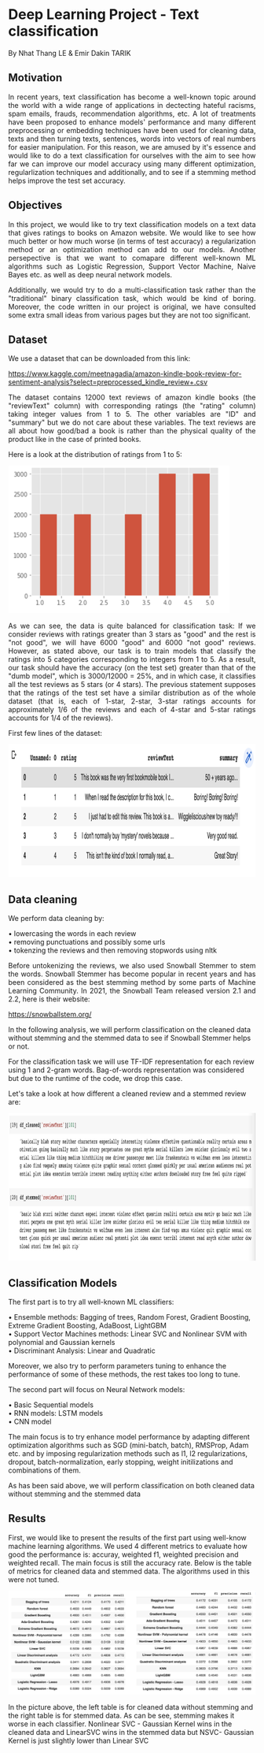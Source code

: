 # Deep Learning Project - Text classification
By Nhat Thang LE & Emir Dakin TARIK

## Motivation 
<p align="justify">
In recent years, text classification has become a well-known topic around the world with a wide range of applications in dectecting hateful racisms, spam emails, frauds, recommendation algorithms, etc. A lot of treatments have been proposed to enhance models' performance and many different preprocessing or embedding techniques have been used for cleaning data, texts and then turning texts, sentences, words into vectors of real numbers for easier manipulation. For this reason, we are amused by it's essence and would like to do a text classification for ourselves with the aim to see how far we can improve our model accuracy using many different optimization, regularlization techniques and additionally, and to see if a stemming method helps improve the test set accuracy.
</p>

## Objectives
  
<p align="justify">
In this project, we would like to try text classification models on a text data that gives ratings to books on Amazon website. We would like to see how much better or how much worse (in terms of test accuracy) a regularization method or an optimization method can add to our models. Another persepective is that we want to comapare different well-known ML algorithms such as Logistic Regression, Support Vector Machine, Naive Bayes etc. as well as deep neural network models.
</p>

<p align="justify">
Additionally, we would try to do a multi-classification task rather than the "traditional" binary classification task, which would be kind of boring. Moreover, the code written in our project is original, we have consulted some extra small ideas from various pages but they are not too significant. 
</p>

## Dataset
We use a dataset that can be downloaded from this link:

https://www.kaggle.com/meetnagadia/amazon-kindle-book-review-for-sentiment-analysis?select=preprocessed_kindle_review+.csv

<p align="justify">
The dataset contains 12000 text reviews of amazon kindle books (the "reviewText" column) with corresponding ratings (the "rating" column) taking integer values from 1 to 5. The other variables are "ID" and "summary" but we do not care about these variables. The text reviews are all about how good/bad a book is rather than the physical quality of the product like in the case of printed books.
</p>

Here is a look at the distribution of ratings from 1 to 5: 

<img src="https://github.com/nhatthangle/Project-Deep-Learning---Text-classification/blob/main/ratings_distribution.png" width="450" height="300" />

<p align="justify">
As we can see, the data is quite balanced for classification task: If we consider reviews with ratings greater than 3 stars as "good" and the rest is "not good", we will have 6000 "good" and 6000 "not good" reviews. However, as stated above, our task is to train models that classify the ratings into 5 categories corresponding to integers from 1 to 5. As a result, our task should have the accuracy (on the test set) greater than that of the "dumb model", which is 3000/12000 = 25%, and in which case, it classifies all the test reviews as 5 stars (or 4 stars). The previous statement supposes that the ratings of the test set have a similar distribution as of the whole dataset (that is, each of 1-star, 2-star, 3-star ratings accounts for approximately 1/6 of the reviews and each of 4-star and 5-star ratings accounts for 1/4 of the reviews).
</p>

First few lines of the dataset: 

<img src="https://github.com/nhatthangle/Project-Deep-Learning---Text-classification/blob/main/First%20lines.png" width="1000" height="270" />

## Data cleaning
We perform data cleaning by:

•	lowercasing the words in each review \
•	removing punctuations and possibly some urls \
•	tokenzing the reviews and then removing stopwords using nltk 

<p align="justify">
Before untokenizing the reviews, we also used Snowball Stemmer to stem the words. Snowball Stemmer has become popular in recent years and has been considered as the best stemming method by some parts of Machine Learning Community. In 2021, the Snowball Team released version 2.1 and 2.2, here is their website:
  
https://snowballstem.org/
</p>

In the following analysis, we will perform classification on the cleaned data without stemming and the stemmed data to see if Snowball Stemmer helps or not.

For the classification task we will use TF-IDF representation for each review using 1 and 2-gram words. Bag-of-words representation was considered but due to the runtime of the code, we drop this case.

Let's take a look at how different a cleaned review and a stemmed review are: 

<img src="https://github.com/nhatthangle/Project-Deep-Learning---Text-classification/blob/main/Cleaned%26Stemmed.png" width="1000" height="300" />



## Classification Models

<p align="justify">
The first part is to try all well-known ML classifiers: 
  
•	Ensemble methods: Bagging of trees, Random Forest, Gradient Boosting, Extreme Gradient Boosting, AdaBoost, LightGBM  \
•	Support Vector Machines methods: Linear SVC and Nonlinear SVM with polynomial and Gaussian kernels \
•	Discriminant Analysis: Linear and Quadratic
  
Moreover, we also try to perform parameters tuning to enhance the performance of some of these methods, the rest takes too long to tune.
 </p>

<p align="justify">
The second part will focus on Neural Network models:
  
•	Basic Sequential models \
•	RNN models: LSTM models \
•	CNN model
  
The main focus is to try enhance model performance by adapting different optimization algorithms such as SGD (mini-batch, batch), RMSProp, Adam etc. and by imposing regularization methods such as l1, l2 regularizations, dropout, batch-normalization, early stopping, weight initilizations and combinations of them.
</p>

As has been said above, we will perform classification on both cleaned data without stemming and the stemmed data

## Results 

First, we would like to present the results of the first part using well-know machine learning algorithms. We used 4 different metrics to evaluate how good the performance is: accuray, weighted f1, weighted precision and weighted recall. The main focus is still the accuracy rate. Below is the table of metrics for cleaned data and stemmed data. The algorithms used in this were not tuned.
  
<img src="https://github.com/nhatthangle/Project-Deep-Learning---Text-classification/blob/main/ML.png" />

<p align="justify">
  
In the picture above, the left table is for cleaned data without stemming and the right table is for stemmed data. As can be see, stemming makes it worse in each classifier. Nonlinear SVC - Gaussian Kernel wins in the cleaned data and LinearSVC wins in the stemmed data but NSVC- Gaussian Kernel is just slightly lower than Linear SVC

</p>





